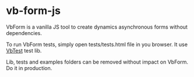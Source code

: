 # vb-form-js
VbForm is a vanilla JS tool to create dynamics asynchronous forms without dependencies.

To run VbForm tests, simply open tests/tests.html file in you browser. It use [VbTest](https://github.com/Valbou/vb-test-js "VbTest lib") test lib.

Lib, tests and examples folders can be removed without impact on VbForm. Do it in production.
